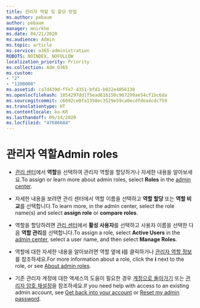 ```yaml
---
title: 관리자 역할 및 할당 방법
ms.author: pebaum
author: pebaum
manager: mnirkhe
ms.date: 04/21/2020
ms.audience: Admin
ms.topic: article
ms.service: o365-administration
ROBOTS: NOINDEX, NOFOLLOW
localization_priority: Priority
ms.collection: Adm_O365
ms.custom:
- "2"
- "1200008"
ms.assetid: ca7d439d-ffe7-4351-bfd1-b022e4056138
ms.openlocfilehash: 1054297dd1f5ead61b150c967299ae54cf1bc6da
ms.sourcegitcommit: c6692ce0fa1358ec3529e59ca0ecdfdea4cdc759
ms.translationtype: HT
ms.contentlocale: ko-KR
ms.lasthandoff: 09/14/2020
ms.locfileid: "47686684"
---
```

# <a name="admin-roles"></a><span data-ttu-id="89c77-102">관리자 역할</span><span class="sxs-lookup"><span data-stu-id="89c77-102">Admin roles</span></span>

- <span data-ttu-id="89c77-103">[관리 센터](https://admin.microsoft.com/Adminportal/Home#/roles)에서 **역할**을 선택하여 관리자 역할을 할당하거나 자세한 내용을 알아보세요.</span><span class="sxs-lookup"><span data-stu-id="89c77-103">To assign or learn more about admin roles, select **Roles** in the [admin center](https://admin.microsoft.com/Adminportal/Home#/roles).</span></span>

- <span data-ttu-id="89c77-104">자세한 내용을 보려면 관리 센터에서 역할 이름을 선택하고 **역할 할당** 또는 **역할 비교**를 선택합니다.</span><span class="sxs-lookup"><span data-stu-id="89c77-104">To learn more, in the admin center, select the role name(s) and select **assign role** or **compare roles**.</span></span>

- <span data-ttu-id="89c77-105">역할을 할당하려면 [관리 센터](https://admin.microsoft.com/Adminportal/Home#/users)에서 **활성 사용자**를 선택하고 사용자 이름을 선택한 다음 **역할 관리**를 선택합니다.</span><span class="sxs-lookup"><span data-stu-id="89c77-105">To assign a role, select **Active Users** in the [admin center](https://admin.microsoft.com/Adminportal/Home#/users), select a user name, and then select  **Manage Roles**.</span></span>

- <span data-ttu-id="89c77-106">역할에 대한 자세한 내용을 알아보려면 역할 옆에 **i**를 클릭하거나 [관리자 역할 정보](https://docs.microsoft.com/microsoft-365/admin/add-users/about-admin-roles)를 참조하세요.</span><span class="sxs-lookup"><span data-stu-id="89c77-106">For more information about a role, click the **i** next to the role, or see [About admin roles](https://docs.microsoft.com/microsoft-365/admin/add-users/about-admin-roles).</span></span>

- <span data-ttu-id="89c77-107">기존 관리자 계정에 대한 액세스의 도움이 필요한 경우 [계정으로 돌아가기](https://passwordreset.microsoftonline.com/) 또는 [관리자 암호 재설정](https://docs.microsoft.com/microsoft-365/admin/add-users/reset-passwords#reset-my-admin-password)을 참조하세요.</span><span class="sxs-lookup"><span data-stu-id="89c77-107">If you need help with access to an existing admin account, see [Get back into your account](https://passwordreset.microsoftonline.com/) or [Reset my admin password](https://docs.microsoft.com/microsoft-365/admin/add-users/reset-passwords#reset-my-admin-password).</span></span>
